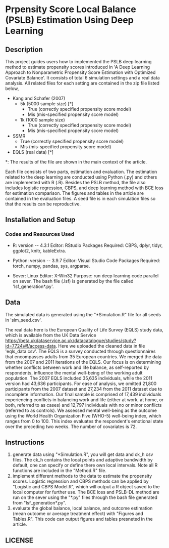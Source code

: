 # Prpensity Score Local Balance (PSLB) Estimation Using Deep Learning
## Description
This project guides users how to implemented the PSLB deep learning method to estimate propensity scores introduced in 'A Deep Learning Approach to Nonparametric Propensity Score Estimation with Optimized Covariate Balance'. It consists of total 6 simulation settings and a real data analysis. All related files for each setting are contained in the zip file listed below,
- Kang and Schafer (2007) 
  - 5k (5000 sample size) [*]
    - True (correctly specified propensity score model)
    - Mis (mis-specified propensity score model)
  - 1k (1000 sample size)
    - True (correctly specified propensity score model)
    - Mis (mis-specified propensity score model)
- SSMR 
  - True (correctly specified propensity score model)
  - Mis (mis-specified propensity score model)
- EQLS (real data) [*]

*: The results of the file are shown in the main context of the article. 

Each file consists of two parts, estimation and evaluation. The estimation related to the deep learning are conducted using Python (.py) and others are implemented with R (.R). Besides the PSLB method, the file also includes logistic regression, CBPS, and deep learning method with BCE loss for estimation comparison. The figures and tables in the article are contained in the evaluation files. A seed file is in each simulation files so that the results can be reproductive.

## Installation and Setup
### Codes and Resources Used
* R: version -- 4.3.1
Editor: RStudio
Packages Required:
CBPS, dplyr, tidyr, ggplot2, knitr, kableExtra.

* Python: version -- 3.9.7
Editor: Visual Studio Code
Packages Required:
torch, numpy, pandas, sys, argparse.

* Sever: Linux
Editor: X-Win32
Purpose: run deep learning code parallel on sever. The bash file (.lsf) is generated by the file called 'lsf_generation*.py'.

## Data
The simulated data is generated using the "*Simulation.R" file for all seeds in 'sim_seed.csv'. 

The real data here is the European Quality of Life Survey (EQLS) study data, which is available from the UK Data Service https://beta.ukdataservice.ac.uk/datacatalogue/studies/study?id=7724\#!/access-data. Here we uploaded the cleaned data in file 'eqls_data.csv'. The EQLS is a survey conducted through questionnaires that encompasses adults from 35 European countries. We merged the data from the 2007 and 2011 iterations of the EQLS. Our focus is on determining whether conflicts between work and life balance, as self-reported by respondents, influence the mental well-being of the working adult population. The 2007 EQLS included 35,635 individuals, while the 2011 version had 43,636 participants. For ease of analysis, we omitted 21,800 participants from the 2007 dataset and 27,234 from the 2011 dataset due to incomplete information. Our final sample is comprised of 17,439 individuals experiencing conflicts in balancing work and life (either at work, at home, or both, referred to as cases) and 12,797 individuals with no or minor conflicts (referred to as controls). We assessed mental well-being as the outcome using the World Health Organization Five (WHO-5) well-being index, which ranges from 0 to 100. This index evaluates the respondent's emotional state over the preceding two weeks. The number of covariates is 72.

## Instructions
1. generate data using "*Simulation.R", you will get data and ck_h csv files. The ck_h contains the local points and adaptive bandwidth by default, one can specify or define there own local intervals. Note all R functions are included in the "Method.R" file.
2. implement different methods to the data to estimate the propensity scores. Logistic regression and CBPS methods can be applied by "Logistic and CBPS Model.R", which will output a R object saved to the local computer for further use. The BCE loss and PSLB-DL method are run on the sever using the "\*.py" files through the bash file generated from "lsf_generation*.py".
3. evaluate the global balance, local balance, and outcome estimation (mean outcome or average treatment effect) with "Figures and Tables.R". This code can output figures and tables presneted in the article. 

## LICENSE











  
